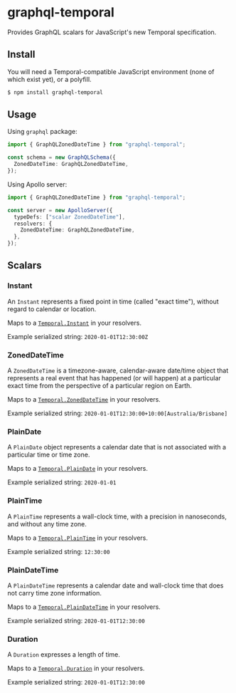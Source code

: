 # graphql-temporal

Provides GraphQL scalars for JavaScript's new Temporal specification.

## Install

You will need a Temporal-compatible JavaScript environment (none of which exist yet), or a polyfill.

```sh
$ npm install graphql-temporal
```

## Usage

Using `graphql` package:

```ts
import { GraphQLZonedDateTime } from "graphql-temporal";

const schema = new GraphQLSchema({
  ZonedDateTime: GraphQLZonedDateTime,
});
```

Using Apollo server:

```ts
import { GraphQLZonedDateTime } from "graphql-temporal";

const server = new ApolloServer({
  typeDefs: ["scalar ZonedDateTime"],
  resolvers: {
    ZonedDateTime: GraphQLZonedDateTime,
  },
});
```

## Scalars

### Instant

An `Instant` represents a fixed point in time (called "exact time"), without regard to calendar or location.

Maps to a [`Temporal.Instant`](https://tc39.es/proposal-temporal/docs/instant.html) in your resolvers.

Example serialized string: `2020-01-01T12:30:00Z`

### ZonedDateTime

A `ZonedDateTime` is a timezone-aware, calendar-aware date/time object that represents a real event that has happened (or will happen) at a particular exact time from the perspective of a particular region on Earth.

Maps to a [`Temporal.ZonedDateTime`](https://tc39.es/proposal-temporal/docs/zoneddatetime.html) in your resolvers.

Example serialized string: `2020-01-01T12:30:00+10:00[Australia/Brisbane]`

### PlainDate

A `PlainDate` object represents a calendar date that is not associated with a particular time or time zone.

Maps to a [`Temporal.PlainDate`](https://tc39.es/proposal-temporal/docs/plaindate.html) in your resolvers.

Example serialized string: `2020-01-01`

### PlainTime

A `PlainTime` represents a wall-clock time, with a precision in nanoseconds, and without any time zone.

Maps to a [`Temporal.PlainTime`](https://tc39.es/proposal-temporal/docs/plaintime.html) in your resolvers.

Example serialized string: `12:30:00`

### PlainDateTime

A `PlainDateTime` represents a calendar date and wall-clock time that does not carry time zone information.

Maps to a [`Temporal.PlainDateTime`](https://tc39.es/proposal-temporal/docs/plaindatetime.html) in your resolvers.

Example serialized string: `2020-01-01T12:30:00`

### Duration

A `Duration` expresses a length of time.

Maps to a [`Temporal.Duration`](https://tc39.es/proposal-temporal/docs/duration.html) in your resolvers.

Example serialized string: `2020-01-01T12:30:00`

